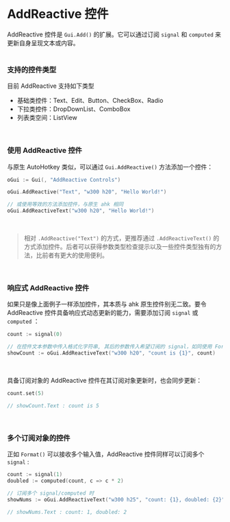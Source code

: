 # AddReactive 控件

AddReactive 控件是 `Gui.Add()` 的扩展。它可以通过订阅 `signal` 和 `computed` 来更新自身呈现文本或内容。
<br>
<br>

### 支持的控件类型

目前 AddReactive 支持如下类型

-   基础类控件：Text、Edit、Button、CheckBox、Radio
-   下拉类控件：DropDownList、ComboBox
-   列表类空间：ListView

<br>

### 使用 AddReactive 控件

与原生 AutoHotkey 类似，可以通过 `Gui.AddReactive()` 方法添加一个控件：

```go
oGui := Gui(, "AddReactive Controls")

oGui.AddReactive("Text", "w300 h20", "Hello World!")

// 或使用等效的方法添加控件，与原生 ahk 相同
oGui.AddReactiveText("w300 h20", "Hello World!")
```

<br>

> 相对 `.AddReactive("Text")` 的方式，更推荐通过 `.AddReactiveText()` 的方式添加控件。后者可以获得参数类型检查提示以及一些控件类型独有的方法，比前者有更大的使用便利。

<br>

### 响应式 AddReactive 控件

如果只是像上面例子一样添加控件，其本质与 ahk 原生控件别无二致。要令 AddReactive 控件具备响应式动态更新的能力，需要添加订阅 `signal` 或 `computed` ：

```go
count := signal(0)

// 在控件文本参数中传入格式化字符串, 其后的参数传入希望订阅的 signal，如同使用 Format() 一样
showCount := oGui.AddReactiveText("w300 h20", "count is {1}", count)
```

<br>

具备订阅对象的 AddReactive 控件在其订阅对象更新时，也会同步更新：

```go
count.set(5)

// showCount.Text : count is 5
```

<br>

### 多个订阅对象的控件

正如 `Format()` 可以接收多个输入值，AddReactive 控件同样可以订阅多个 `signal` :

```go
count := signal(1)
doubled := computed(count, c => c * 2)

// 订阅多个 signal/computed 时
showNums := oGui.AddReactiveText("w300 h25", "count: {1}, doubled: {2}", [count, doubled])

// showNums.Text : count: 1, doubled: 2
```

<br>
